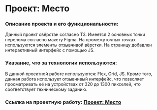 # Проект: Место

### Описание проекта и его функциональности:

Данный проект свёрстан согласно ТЗ. Имеется 2 основных точки перелома согласно макету Figma. На промежуточных точках используются элементы отзывчивой вёрстки. На страницу добавлен интерактивный интерфейс с помощью JS.

### Указание, что за технологии используются:

В данной проектной работе используются: Flex, Grid, JS. Кроме того, данная работа использует отзывчивый интерфейс, что позволяет просматривать её на устройствах от 320 до 1300 пикселей, что соответствует техническому заданию.

### Ссылка на проектную работу:   [Проект: Место](https://nikolaydolgov.github.io/mesto/)
